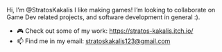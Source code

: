 Hi, I’m @StratosKakalis
I like making games!
I’m looking to collaborate on Game Dev related projects, and software development in general :).

- 🎮 Check out some of my work: https://stratos-kakalis.itch.io/
- 📫 Find me in my email: stratoskakalis123@gmail.com

<!---
StratosKakalis/StratosKakalis is a ✨ special ✨ repository because its `README.md` (this file) appears on your GitHub profile.
You can click the Preview link to take a look at your changes.
--->
